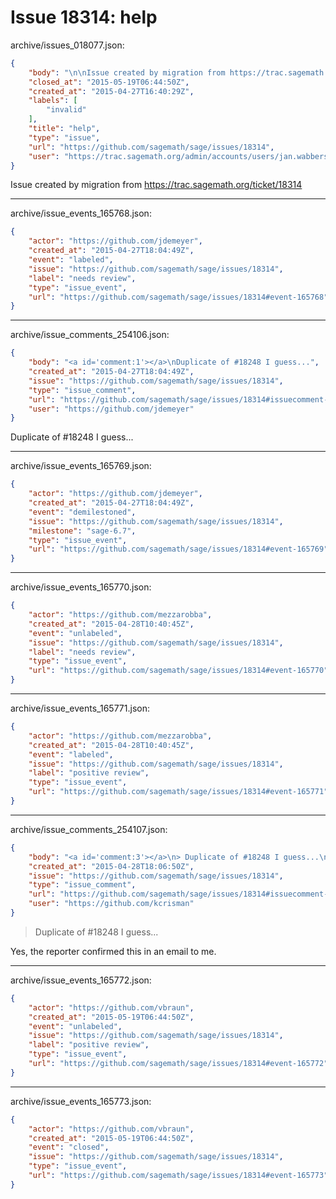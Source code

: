 # Issue 18314: help

archive/issues_018077.json:
```json
{
    "body": "\n\nIssue created by migration from https://trac.sagemath.org/ticket/18314\n\n",
    "closed_at": "2015-05-19T06:44:50Z",
    "created_at": "2015-04-27T16:40:29Z",
    "labels": [
        "invalid"
    ],
    "title": "help",
    "type": "issue",
    "url": "https://github.com/sagemath/sage/issues/18314",
    "user": "https://trac.sagemath.org/admin/accounts/users/jan.wabbersen"
}
```


Issue created by migration from https://trac.sagemath.org/ticket/18314





---

archive/issue_events_165768.json:
```json
{
    "actor": "https://github.com/jdemeyer",
    "created_at": "2015-04-27T18:04:49Z",
    "event": "labeled",
    "issue": "https://github.com/sagemath/sage/issues/18314",
    "label": "needs review",
    "type": "issue_event",
    "url": "https://github.com/sagemath/sage/issues/18314#event-165768"
}
```



---

archive/issue_comments_254106.json:
```json
{
    "body": "<a id='comment:1'></a>\nDuplicate of #18248 I guess...",
    "created_at": "2015-04-27T18:04:49Z",
    "issue": "https://github.com/sagemath/sage/issues/18314",
    "type": "issue_comment",
    "url": "https://github.com/sagemath/sage/issues/18314#issuecomment-254106",
    "user": "https://github.com/jdemeyer"
}
```

<a id='comment:1'></a>
Duplicate of #18248 I guess...



---

archive/issue_events_165769.json:
```json
{
    "actor": "https://github.com/jdemeyer",
    "created_at": "2015-04-27T18:04:49Z",
    "event": "demilestoned",
    "issue": "https://github.com/sagemath/sage/issues/18314",
    "milestone": "sage-6.7",
    "type": "issue_event",
    "url": "https://github.com/sagemath/sage/issues/18314#event-165769"
}
```



---

archive/issue_events_165770.json:
```json
{
    "actor": "https://github.com/mezzarobba",
    "created_at": "2015-04-28T10:40:45Z",
    "event": "unlabeled",
    "issue": "https://github.com/sagemath/sage/issues/18314",
    "label": "needs review",
    "type": "issue_event",
    "url": "https://github.com/sagemath/sage/issues/18314#event-165770"
}
```



---

archive/issue_events_165771.json:
```json
{
    "actor": "https://github.com/mezzarobba",
    "created_at": "2015-04-28T10:40:45Z",
    "event": "labeled",
    "issue": "https://github.com/sagemath/sage/issues/18314",
    "label": "positive review",
    "type": "issue_event",
    "url": "https://github.com/sagemath/sage/issues/18314#event-165771"
}
```



---

archive/issue_comments_254107.json:
```json
{
    "body": "<a id='comment:3'></a>\n> Duplicate of #18248 I guess...\n\nYes, the reporter confirmed this in an email to me.",
    "created_at": "2015-04-28T18:06:50Z",
    "issue": "https://github.com/sagemath/sage/issues/18314",
    "type": "issue_comment",
    "url": "https://github.com/sagemath/sage/issues/18314#issuecomment-254107",
    "user": "https://github.com/kcrisman"
}
```

<a id='comment:3'></a>
> Duplicate of #18248 I guess...

Yes, the reporter confirmed this in an email to me.



---

archive/issue_events_165772.json:
```json
{
    "actor": "https://github.com/vbraun",
    "created_at": "2015-05-19T06:44:50Z",
    "event": "unlabeled",
    "issue": "https://github.com/sagemath/sage/issues/18314",
    "label": "positive review",
    "type": "issue_event",
    "url": "https://github.com/sagemath/sage/issues/18314#event-165772"
}
```



---

archive/issue_events_165773.json:
```json
{
    "actor": "https://github.com/vbraun",
    "created_at": "2015-05-19T06:44:50Z",
    "event": "closed",
    "issue": "https://github.com/sagemath/sage/issues/18314",
    "type": "issue_event",
    "url": "https://github.com/sagemath/sage/issues/18314#event-165773"
}
```
